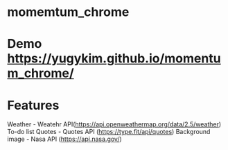 # momemtum_chrome
# Demo https://yugykim.github.io/momentum_chrome/
# Features
Weather - Weatehr API(https://api.openweathermap.org/data/2.5/weather)
To-do list
Quotes - Quotes API (https://type.fit/api/quotes)
Background image - Nasa API (https://api.nasa.gov/)
